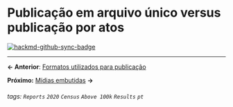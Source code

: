 # Publicação em arquivo único versus publicação por atos

[![hackmd-github-sync-badge](https://hackmd.io/tha_fl7NSlGM2sKsiLejGw/badge)](https://hackmd.io/tha_fl7NSlGM2sKsiLejGw)


---

**← Anterior**: <a href="https://hackmd.io/@querido-diario/report-census-qd-2020-format-pt" target="_self">Formatos utilizados para publicação</a>

**Próximo:** <a href="https://hackmd.io/@querido-diario/report-census-qd-2020-embeds-pt" target="_self">Mídias embutidas</a> **→**

###### tags: `Reports` `2020` `Census` `Above 100k` `Results` `pt`